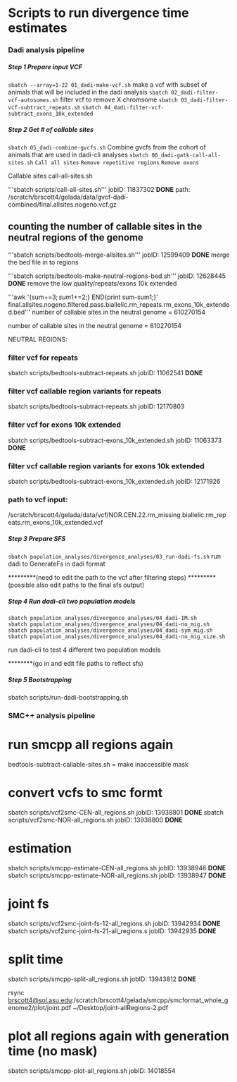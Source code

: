 # Scripts to run divergence time estimates

### Dadi analysis pipeline

##### Step 1 Prepare input VCF

`sbatch --array=1-22 01_dadi-make-vcf.sh` make a vcf with subset of animals that will be included in the dadi analysis
`sbatch 02_dadi-filter-vcf-autosomes.sh` filter vcf to remove X chromsome
`sbatch 03_dadi-filter-vcf-subtract_repeats.sh` 
`sbatch 04_dadi-filter-vcf-subtract_exons_10k_extended` 

##### Step 2 Get # of callable sites

`sbatch 05_dadi-combine-gvcfs.sh` Combine gvcfs from the cohort of animals that are used in dadi-cli analyses
`sbatch 06_dadi-gatk-call-all-sites.sh`
`Call all sites`
`Remove repetitive regions`
`Remove exons`


Callable sites call-all-sites.sh

'''sbatch scripts/call-all-sites.sh'''        jobID: 11837302     **DONE**
path: /scratch/brscott4/gelada/data/gvcf-dadi-combined/final.allsites.nogeno.vcf.gz


## counting the number of callable sites in the neutral regions of the genome

'''sbatch scripts/bedtools-merge-allsites.sh'''     jobID: 12599409     **DONE**
merge the bed file in to regions 

'''sbatch scripts/bedtools-make-neutral-regions-bed.sh''' jobID: 12628445   **DONE**
remove the low quality/repeats/exons 10k extended

'''awk '{sum+=$3;sum1+=$2;} END{print sum-sum1;}' final.allsites.nogeno.filtered.pass.biallelic.rm_repeats.rm_exons_10k_extended.bed'''
number of callable sites in the neutral genome = 610270154

number of callable sites in the neutral genome = 610270154

NEUTRAL REGIONS:
### filter vcf for repeats
sbatch scripts/bedtools-subtract-repeats.sh   jobID: 11062541     **DONE** 
### filter vcf callable region variants for repeats
sbatch scripts/bedtools-subtract-repeats.sh     jobID: 12170803

### filter vcf for exons 10k extended
sbatch scripts/bedtools-subtract-exons_10k_extended.sh   jobID: 11063373    **DONE**
### filter vcf callable region variants for exons 10k extended
sbatch scripts/bedtools-subtract-exons_10k_extended.sh       jobID: 12171926

### path to vcf input:
/scratch/brscott4/gelada/data/vcf/NOR.CEN.22.rm_missing.biallelic.rm_repeats.rm_exons_10k_extended.vcf




##### Step 3 Prepare SFS
`sbatch population_analyses/divergence_analyses/03_run-dadi-fs.sh` run dadi to GenerateFs in dadi format

*********(need to edit the path to the vcf after filtering steps)
*********(possible also edit paths to the final sfs output)

##### Step 4 Run dadi-cli two population models 
```shell
sbatch population_analyses/divergence_analyses/04_dadi-IM.sh
sbatch population_analyses/divergence_analyses/04_dadi-no_mig.sh
sbatch population_analyses/divergence_analyses/04_dadi-sym_mig.sh
sbatch population_analyses/divergence_analyses/04_dadi-no_mig_size.sh
```
run dadi-cli to test 4 different two population models

********(go in and edit file paths to reflect sfs)


##### Step 5 Bootstrapping
sbatch scripts/run-dadi-bootstrapping.sh


### SMC++ analysis pipeline

# run smcpp all regions again 
bedtools-subtract-callable-sites.sh = make inaccessible mask 
# convert vcfs to smc formt 
sbatch scripts/vcf2smc-CEN-all_regions.sh
jobID: 13938801 **DONE**
sbatch scripts/vcf2smc-NOR-all_regions.sh
jobID: 13938800 **DONE**
# estimation 
sbatch scripts/smcpp-estimate-CEN-all_regions.sh
jobID: 13938946 **DONE**
sbatch scripts/smcpp-estimate-NOR-all_regions.sh
jobID: 13938947 **DONE**
# joint fs 
sbatch scripts/vcf2smc-joint-fs-12-all_regions.sh
jobID: 13942934 **DONE**
sbatch scripts/vcf2smc-joint-fs-21-all_regions.s
jobID: 13942935 **DONE**
# split time
sbatch scripts/smcpp-split-all_regions.sh
jobID: 13943812 **DONE**


rsync brscott4@sol.asu.edu:/scratch/brscott4/gelada/smcpp/smcformat_whole_genome2/plot/joint.pdf ~/Desktop/joint-allRegions-2.pdf

# plot all regions again with generation time (no mask)
sbatch scripts/smcpp-plot-all_regions.sh
jobID: 14018554
